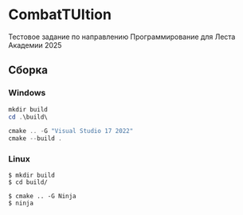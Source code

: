 # CombatTUItion
Тестовое задание по направлению Программирование для Леста Академии 2025

## Сборка
### Windows
```powershell
mkdir build
cd .\build\

cmake .. -G "Visual Studio 17 2022"
cmake --build .
```

### Linux
```console
$ mkdir build
$ cd build/

$ cmake .. -G Ninja
$ ninja
```
